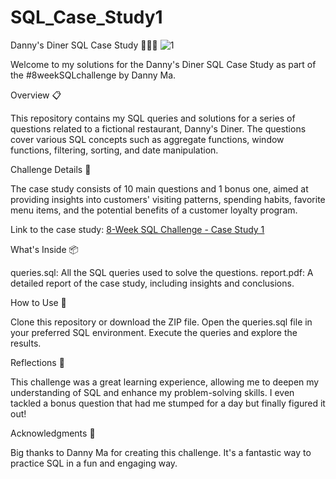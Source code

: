 # SQL_Case_Study1
Danny's Diner SQL Case Study 🍣🍛🍜
![1](https://github.com/fatihhsahin1/SQL_Case_Study1/assets/76142095/69238113-4685-45c8-aba7-92f930b2c6e3)

Welcome to my solutions for the Danny's Diner SQL Case Study as part of the #8weekSQLchallenge by Danny Ma.

Overview 📋

This repository contains my SQL queries and solutions for a series of questions related to a fictional restaurant, Danny's Diner. The questions cover various SQL concepts such as aggregate functions, window functions, filtering, sorting, and date manipulation.

Challenge Details 🎯

The case study consists of 10 main questions and 1 bonus one, aimed at providing insights into customers' visiting patterns, spending habits, favorite menu items, and the potential benefits of a customer loyalty program.

Link to the case study: [8-Week SQL Challenge - Case Study 1](https://8weeksqlchallenge.com/case-study-1/)


What's Inside 📦

queries.sql: All the SQL queries used to solve the questions.
report.pdf: A detailed report of the case study, including insights and conclusions.

How to Use 🚀

Clone this repository or download the ZIP file.
Open the queries.sql file in your preferred SQL environment.
Execute the queries and explore the results.

Reflections 💭

This challenge was a great learning experience, allowing me to deepen my understanding of SQL and enhance my problem-solving skills. I even tackled a bonus question that had me stumped for a day but finally figured it out!

Acknowledgments 🙏

Big thanks to Danny Ma for creating this challenge. It's a fantastic way to practice SQL in a fun and engaging way.

